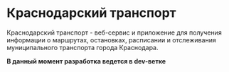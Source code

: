 # Краснодарский транспорт
Краснодарский транспорт - веб-сервис и приложение для получения информации о маршрутах, остановках, расписании и отслеживания муниципального транспорта города Краснодара.

__В данный момент разработка ведется в dev-ветке__
